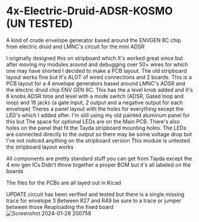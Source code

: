 # 4x-Electric-Druid-ADSR-KOSMO (UN TESTED)
A kind of crude envelope generator based around the ENVGEN 8C chip from electric druid and LMNC's circuit for the mini ADSR

I originally designed this on stripboard which It's worked great since but after moving my modules around and debugging over 50+ wires for which one may have shorted I decided to make a PCB layout. The old stripboard layout works fine but It's ALOT of wired connections and 2 boards.
This is a PCB layout for a 4 envelope generators based around LMNC's ADSR and the electric druid chip ENV GEN 8C.
This has the a level knob added and it's 6 knobs ADSR time and level with a mode switch (ADSR, Gated loop and loop) and 16 jacks (a gate input, 2 output and a negative output for each envelope)
Theres a panel layout with the holes for everything except the LED's which I added after. I'm still using my old painted aluminum panel for this but The space for optional LEDs are on the Main PCB.
There's also holes on the panel that fit the Tayda stripboard mounting holes.
The LEDs are connected directly to the output so there may be some voltage drop but I've not noticed anything on the stripboard version
This module is untested the stripboard layout works

All components are pretty standard stuff you can get from Tayda except the 4 env gen ICs Didn't throw together a proper BOM but it's all labeled on the boards

The files for the PCBs are all layed out in Kicad


UPDATE circuit has been verified and tested but there is a single missing trace for envelope 3
Between R27 and R49 be sure to a trace or jumper between those Reuploading the fixed board
![Screenshot 2024-01-28 200758](https://github.com/ChurroLightyear/4x-Electric-Druid-ADSR-KOSMO/assets/545014/242cc3ee-8498-4798-bc47-4077bf43ada8)
